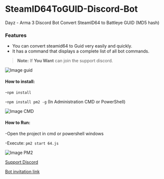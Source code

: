 # SteamID64ToGUID-Discord-Bot
Dayz - Arma 3 Discord Bot Convert SteamID64 to Battleye GUID (MD5 hash)

### Features
- You can convert steamid64 to Guid very easily and quickly.
- It has a command that displays a complete list of all bot commands.

> **Note:** If **You Want** can join the support discord.

![Image guid](https://i.imgur.com/Y92BDwk.png)


#### How to install:
-`npm install`

-`npm install pm2 -g` (In Administration CMD or PowerShell)

![Image CMD](https://i.imgur.com/Io1ytIu.png)

#### How to Run:
-Open the project in cmd or powershell windows

-Execute: `pm2 start 64.js`

![Image PM2](https://i.imgur.com/zsATyCv.png)

[Support Discord](https://discord.gg/M3FvUq8)

[Bot invitation link](https://discord.com/api/oauth2/authorize?client_id=706139732073250860&permissions=537394240&scope=bot)

